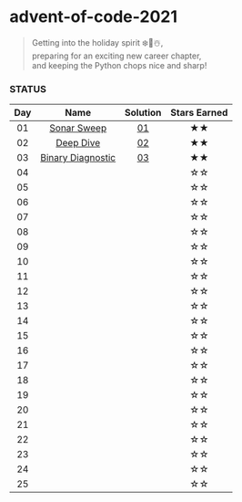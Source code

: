 # advent-of-code-2021

> Getting into the holiday spirit ❄️🌲☃️,  
preparing for an exciting new career chapter,  
and keeping the Python chops nice and sharp!  

### STATUS

| Day | Name | Solution | Stars Earned |
| :------: | :-------------------: | :--------------: | :--------------: |
| 01 | [Sonar Sweep](https://adventofcode.com/2021/day/1) | [01](solution_code/day01.py) | ★★ |
| 02 | [Deep Dive](https://adventofcode.com/2021/day/2) | [02](solution_code/day02.py) | ★★ |
| 03 | [Binary Diagnostic](https://adventofcode.com/2021/day/3) | [03](solution_code/day03.py) | ★★ |
| 04 |  |  | ☆☆ |
| 05 |  |  | ☆☆ |
| 06 |  |  | ☆☆ |
| 07 |  |  | ☆☆ |
| 08 |  |  | ☆☆ |
| 09 |  |  | ☆☆ |
| 10 |  |  | ☆☆ |
| 11 |  |  | ☆☆ |
| 12 |  |  | ☆☆ |
| 13 |  |  | ☆☆ |
| 14 |  |  | ☆☆ |
| 15 |  |  | ☆☆ |
| 16 |  |  | ☆☆ |
| 17 |  |  | ☆☆ |
| 18 |  |  | ☆☆ |
| 19 |  |  | ☆☆ |
| 20 |  |  | ☆☆ |
| 21 |  |  | ☆☆ |
| 22 |  |  | ☆☆ |
| 23 |  |  | ☆☆ |
| 24 |  |  | ☆☆ |
| 25 |  |  | ☆☆ |
